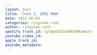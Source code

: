 ```yaml
---
layout: post
title: "June 3, 2002 RAW"
date: 2022-06-03
categories: ringside-rant
author: ringside-rant
spotify_track_id: 5ytNpG6ZX54UN5N9KaWu7a
youtube_video_id: 
apple_track_id: 
youtube_metadata: 
---
```

